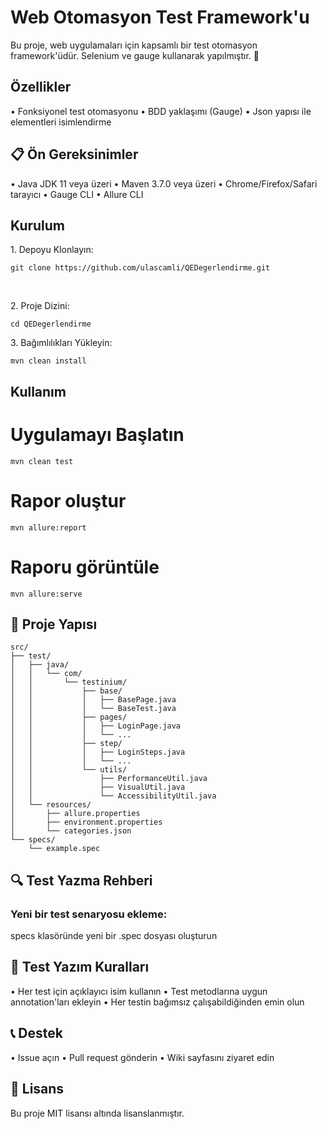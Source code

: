 # Web Otomasyon Test Framework'u

Bu proje, web uygulamaları için kapsamlı bir test otomasyon framework'üdür. Selenium ve gauge kullanarak yapılmıştır. 🚀

## Özellikler

•⁠  ⁠Fonksiyonel test otomasyonu
•⁠  ⁠BDD yaklaşımı (Gauge)
•⁠  ⁠Json yapısı ile elementleri isimlendirme

## 📋 Ön Gereksinimler

•⁠  ⁠Java JDK 11 veya üzeri
•⁠  ⁠Maven 3.7.0 veya üzeri
•⁠  ⁠Chrome/Firefox/Safari tarayıcı
•⁠  ⁠Gauge CLI
•⁠  ⁠Allure CLI

## Kurulum

1.⁠ ⁠Depoyu Klonlayın:
```
git clone https://github.com/ulascamli/QEDegerlendirme.git
```
 ⁠

2.⁠ ⁠Proje Dizini:
```
cd QEDegerlendirme
```
3.⁠ ⁠Bağımlılıkları Yükleyin:
```
mvn clean install
```
## Kullanım

# Uygulamayı Başlatın
```
mvn clean test
```

# Rapor oluştur
```
mvn allure:report
```

# Raporu görüntüle
```
mvn allure:serve
```

## 📁 Proje Yapısı
```
src/
├── test/
│   ├── java/
│   │   └── com/
│   │       └── testinium/
│   │           ├── base/
│   │           │   ├── BasePage.java
│   │           │   └── BaseTest.java
│   │           ├── pages/
│   │           │   ├── LoginPage.java
│   │           │   └── ...
│   │           ├── step/
│   │           │   ├── LoginSteps.java
│   │           │   └── ...
│   │           └── utils/
│   │               ├── PerformanceUtil.java
│   │               ├── VisualUtil.java
│   │               └── AccessibilityUtil.java
│   └── resources/
│       ├── allure.properties
│       ├── environment.properties
│       └── categories.json
└── specs/
    └── example.spec
```

## 🔍 Test Yazma Rehberi

### Yeni bir test senaryosu ekleme:
specs klasöründe yeni bir .spec dosyası oluşturun

## 📝 Test Yazım Kuralları

•⁠  ⁠Her test için açıklayıcı isim kullanın
•⁠  ⁠Test metodlarına uygun annotation'ları ekleyin
•⁠  ⁠Her testin bağımsız çalışabildiğinden emin olun

## 📞 Destek

•⁠  ⁠Issue açın
•⁠  ⁠Pull request gönderin
•⁠  ⁠Wiki sayfasını ziyaret edin

## 📜 Lisans

Bu proje MIT lisansı altında lisanslanmıştır.
